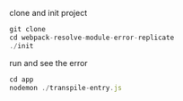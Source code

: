 clone and init project

```js
git clone
cd webpack-resolve-module-error-replicate
./init
```

run and see the error

```js
cd app
nodemon ./transpile-entry.js
```
